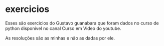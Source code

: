 <h1> exercicios </h1>
<p>Esses são exercicios do Gustavo guanabara que foram dados no curso de python disponivel no canal Curso em Video do youtube.<p>

<p>As resoluções são as minhas e não as dadas por ele. </p>
